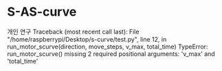 # S-AS-curve
개인 연구
Traceback (most recent call last):
  File "/home/raspberrypi/Desktop/s-curve/test.py", line 12, in <module>
    run_motor_scurve(direction, move_steps, v_max, total_time)
TypeError: run_motor_scurve() missing 2 required positional arguments: 'v_max' and 'total_time'
